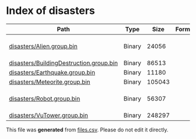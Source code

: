 # Index of disasters

| Path | Type | Size | Format | Language | DiE Info | Notes | Hash |
| --- | --- | --- | --- | --- | --- | --- | --- |
| [disasters/Alien.group.bin](./disasters/Alien.group.bin) | Binary | 24056 |  |  | Archive: Raw Deflate stream[@18h] |  | cb17dab88bd9603b3eead1197e979f36df6c468602004e7e54347f0a187747db |
| [disasters/BuildingDestruction.group.bin](./disasters/BuildingDestruction.group.bin) | Binary | 86513 |  |  |  |  | 71f669e2cb0626b261031d8dbb9ca7035b9d09f0b688ea6075ac39fdf52a03c3 |
| [disasters/Earthquake.group.bin](./disasters/Earthquake.group.bin) | Binary | 11180 |  |  |  |  | 36be4f2503273c53235baf9e5c87efecb3ff16e7e6136a4f57b3acd46caf6293 |
| [disasters/Meteorite.group.bin](./disasters/Meteorite.group.bin) | Binary | 105043 |  |  |  |  | 801e22165d6fdb668c16637a30e64c98d2bc3cc7b70b6df9c84f6a53aab7c9cd |
| [disasters/Robot.group.bin](./disasters/Robot.group.bin) | Binary | 56307 |  |  | Archive: Raw Deflate stream[@18h] |  | 2038596b0678dc2161a213d7b89b6f8ceafaa5f06d135ef8c0135f5f5571700a |
| [disasters/VuTower.group.bin](./disasters/VuTower.group.bin) | Binary | 248297 |  |  |  |  | 52fbb14a3d68bacaef27782bd03a5c4b0cec206fb970199469593ff6ef61b34f |


This file was **generated** from [files.csv](../../../../../../../../../files.csv). Please do not edit it directly.
